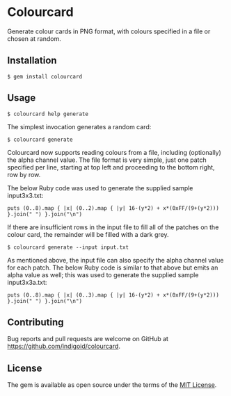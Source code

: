 # Colourcard

Generate colour cards in PNG format, with colours specified in a file or chosen at random.

## Installation

    $ gem install colourcard

## Usage

    $ colourcard help generate

The simplest invocation generates a random card:

    $ colourcard generate

Colourcard now supports reading colours from a file, including (optionally) the alpha channel value. The file format is very simple, just one patch specified per line, starting at top left and proceeding to the bottom right, row by row.

The below Ruby code was used to generate the supplied sample input3x3.txt:

    puts (0..8).map { |x| (0..2).map { |y| 16-(y*2) + x*(0xFF/(9+(y*2))) }.join(" ") }.join("\n")

If there are insufficient rows in the input file to fill all of the patches on the colour card, the remainder will be filled with a dark grey.

    $ colourcard generate --input input.txt

As mentioned above, the input file can also specify the alpha channel value for each patch. The below Ruby code is similar to that above but emits an alpha value as well; this was used to generate the supplied sample input3x3a.txt:

    puts (0..8).map { |x| (0..3).map { |y| 16-(y*2) + x*(0xFF/(9+(y*2))) }.join(" ") }.join("\n")

## Contributing

Bug reports and pull requests are welcome on GitHub at https://github.com/indigoid/colourcard.

## License

The gem is available as open source under the terms of the [MIT License](http://opensource.org/licenses/MIT).

